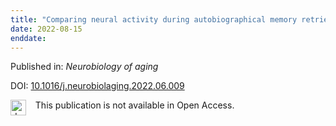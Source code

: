```yaml
---
title: "Comparing neural activity during autobiographical memory retrieval between younger and older adults: An ALE meta-analysis."
date: 2022-08-15
enddate:
---
```


Published in: *Neurobiology of aging*

DOI: [10.1016/j.neurobiolaging.2022.06.009](https://doi.org/10.1016/j.neurobiolaging.2022.06.009)

<img src="https://upload.wikimedia.org/wikipedia/commons/thumb/0/0e/Closed_Access_logo_transparent.svg/1200px-Closed_Access_logo_transparent.svg.png" alt="drawing" width="25" align="left"/> &nbsp;&nbsp;&nbsp;This publication is not available in Open Access.


